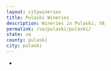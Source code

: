 ```yaml
---
layout: citywineries
title: Pulaski Wineries
description: Wineries in Pulaski, VA
permalink: /va/pulaski/pulaski/
state: va
county: pulaski
city: pulaski
---
```

-
